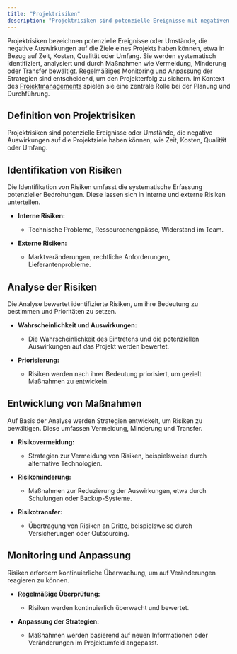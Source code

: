 ```yaml
---
title: "Projektrisiken"
description: "Projektrisiken sind potenzielle Ereignisse mit negativen Auswirkungen auf Ziele. Sie werden identifiziert, analysiert und durch Vermeidung, Minderung oder Transfer bewältigt. Regelmäßiges Monitoring ist essenziell für den Projekterfolg."
---
```


Projektrisiken bezeichnen potenzielle Ereignisse oder Umstände, die negative Auswirkungen auf die Ziele eines Projekts haben können, etwa in Bezug auf Zeit, Kosten, Qualität oder Umfang. Sie werden systematisch identifiziert, analysiert und durch Maßnahmen wie Vermeidung, Minderung oder Transfer bewältigt. Regelmäßiges Monitoring und Anpassung der Strategien sind entscheidend, um den Projekterfolg zu sichern. Im Kontext des [Projektmanagements](/open-fidup/lerninhalte/projektmanagement) spielen sie eine zentrale Rolle bei der Planung und Durchführung.

## Definition von Projektrisiken

Projektrisiken sind potenzielle Ereignisse oder Umstände, die negative Auswirkungen auf die Projektziele haben können, wie Zeit, Kosten, Qualität oder Umfang.

## Identifikation von Risiken

Die Identifikation von Risiken umfasst die systematische Erfassung potenzieller Bedrohungen. Diese lassen sich in interne und externe Risiken unterteilen.

- **Interne Risiken:**
  - Technische Probleme, Ressourcenengpässe, Widerstand im Team.

- **Externe Risiken:**
  - Marktveränderungen, rechtliche Anforderungen, Lieferantenprobleme.

## Analyse der Risiken

Die Analyse bewertet identifizierte Risiken, um ihre Bedeutung zu bestimmen und Prioritäten zu setzen.

- **Wahrscheinlichkeit und Auswirkungen:**
  - Die Wahrscheinlichkeit des Eintretens und die potenziellen Auswirkungen auf das Projekt werden bewertet.

- **Priorisierung:**
  - Risiken werden nach ihrer Bedeutung priorisiert, um gezielt Maßnahmen zu entwickeln.

## Entwicklung von Maßnahmen

Auf Basis der Analyse werden Strategien entwickelt, um Risiken zu bewältigen. Diese umfassen Vermeidung, Minderung und Transfer.

- **Risikovermeidung:**
  - Strategien zur Vermeidung von Risiken, beispielsweise durch alternative Technologien.

- **Risikominderung:**
  - Maßnahmen zur Reduzierung der Auswirkungen, etwa durch Schulungen oder Backup-Systeme.

- **Risikotransfer:**
  - Übertragung von Risiken an Dritte, beispielsweise durch Versicherungen oder Outsourcing.

## Monitoring und Anpassung

Risiken erfordern kontinuierliche Überwachung, um auf Veränderungen reagieren zu können.

- **Regelmäßige Überprüfung:**
  - Risiken werden kontinuierlich überwacht und bewertet.

- **Anpassung der Strategien:**
  - Maßnahmen werden basierend auf neuen Informationen oder Veränderungen im Projektumfeld angepasst.